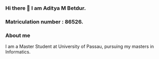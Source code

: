 ### Hi there 👋 I am Aditya M Betdur.
### Matriculation number : 86526.
### About me
I am a Master Student at University of Passau, pursuing my masters in Informatics.


<!--
**betdur02/betdur02** is a ✨ _special_ ✨ repository because its `README.md` (this file) appears on your GitHub profile.

Here are some ideas to get you started:

- 🔭 I’m currently working on ...
- 🌱 I’m currently learning ...
- 👯 I’m looking to collaborate on ...
- 🤔 I’m looking for help with ...
- 💬 Ask me about ...
- 📫 How to reach me: ...
- 😄 Pronouns: ...
- ⚡ Fun fact: ...
-->
